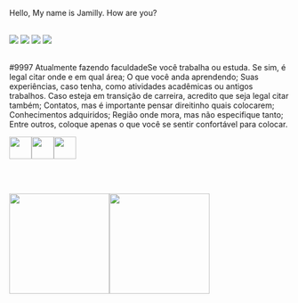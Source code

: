 
Hello, My name is Jamilly. How are you?

<br>
<div>
<a href="https://www.instagram.com/sant.lim/" target="_blank"><img src="https://img.shields.io/badge/-Instagram-%23E4405F?style=for-the-badge&logo=instagram&logoColor=white" target="_blank"></a>
<a href = "jamillysantoslim@gmail.com"><img src="https://img.shields.io/badge/Gmail-D14836?style=for-the-badge&logo=gmail&logoColor=white" target="_blank"></a>
<a href="https://www.linkedin.com/in/jamilly-lima-1020304050jl/" target="_blank"><img src="https://img.shields.io/badge/-LinkedIn-%230077B5?style=for-the-badge&logo=linkedin&logoColor=white" target="_blank"></a>
<a href="https://www.youtube.com/channel/UCQ4je7Z7JpHKOQKczQK9_Zw" target="_blank"><img src="https://img.shields.io/badge/YouTube-FF0000?style=for-the-badge&logo=youtube&logoColor=white" target="_blank"></a>
</div>

<br>

#9997 Atualmente fazendo faculdadeSe você trabalha ou estuda. Se sim, é legal citar onde e em qual área;
O que você anda aprendendo;
Suas experiências, caso tenha, como atividades acadêmicas ou antigos trabalhos. Caso esteja em transição de carreira, acredito que seja legal citar também;
Contatos, mas é importante pensar direitinho quais colocarem;
Conhecimentos adquiridos;
Região onde mora, mas não especifique tanto;
Entre outros, coloque apenas o que você se sentir confortável para colocar.

<img src="https://cdn.jsdelivr.net/gh/devicons/devicon/icons/html5/html5-original.svg" width="40" height="40" /><img src="https://cdn.jsdelivr.net/gh/devicons/devicon/icons/css3/css3-original.svg" width="40" height="40" /><img src="https://cdn.jsdelivr.net/gh/devicons/devicon/icons/javascript/javascript-original.svg" width="40" height="40" />

<br><br>

<div>
<a href="https://https://github.com/JamillySant">
<img height="180em" src="https://github-readme-stats.vercel.app/api/top-langs/?username=JamillySant&layout=compact&langs_count=7&theme=dracula"/><img height="180em" src="https://github-readme-stats.vercel.app/api?username=JamillySant&show_icons=true&theme=dracula&include_all_commits=true&count_private=true"/>
</div>
